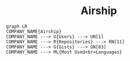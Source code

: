 <h1 align="center">Airship</h1>

```mermaid
graph LR
COMPANY_NAME{Airship}
COMPANY_NAME ---> U{Users} ---> UN[1]
COMPANY_NAME ---> R{Repositories} ---> RN[11]
COMPANY_NAME ---> G{Gists} ---> GN[83]
COMPANY_NAME ---> ML{Most Used<br>Languages}
```
